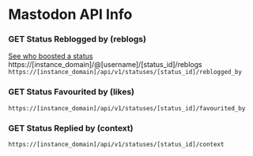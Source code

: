 # Mastodon API Info
### GET Status Reblogged by (reblogs)
<a href="https://docs.joinmastodon.org/methods/statuses/#reblogged_by" target="_blank">See who boosted a status</a><br>
https://[instance_domain]/@[username]/[status_id]/reblogs<br>
`https://[instance_domain]/api/v1/statuses/[status_id]/reblogged_by`
### GET Status Favourited by (likes)
`https://[instance_domain]/api/v1/statuses/[status_id]/favourited_by`
### GET Status Replied by (context)
`https://[instance_domain]/api/v1/statuses/[status_id]/context`

